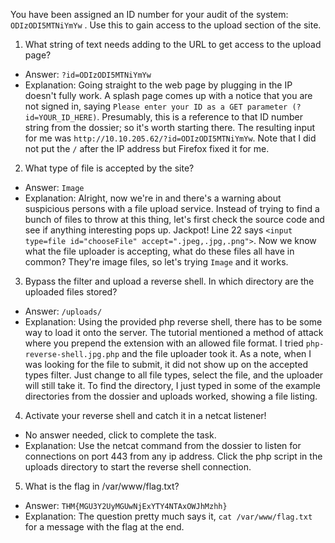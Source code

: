 You have been assigned an ID number for your audit of the system: `ODIzODI5MTNiYmYw` . Use this to gain access to the upload section of the site.


1. What string of text needs adding to the URL to get access to the upload page?
  - Answer: `?id=ODIzODI5MTNiYmYw`
  - Explanation: Going straight to the web page by plugging in the IP doesn't fully work. A splash page comes up with a notice that you are not signed in, saying `Please enter your ID as a GET parameter (?id=YOUR_ID_HERE)`. Presumably, this is a reference to that ID number string from the dossier; so it's worth starting there. The resulting input for me was `http://10.10.205.62/?id=ODIzODI5MTNiYmYw`. Note that I did not put the `/` after the IP address but Firefox fixed it for me. 

2. What type of file is accepted by the site?
  - Answer: `Image`
  - Explanation: Alright, now we're in and there's a warning about suspicious persons with a file upload service. Instead of trying to find a bunch of files to throw at this thing, let's first check the source code and see if anything interesting pops up. Jackpot! Line 22 says `<input type=file id="chooseFile" accept=".jpeg,.jpg,.png">`. Now we know what the file uploader is accepting, what do these files all have in common? They're image files, so let's trying `Image` and it works.

3. Bypass the filter and upload a reverse shell. In which directory are the uploaded files stored?
  - Answer: `/uploads/`
  - Explanation: Using the provided php reverse shell, there has to be some way to load it onto the server. The tutorial mentioned a method of attack where you prepend the extension with an allowed file format. I tried `php-reverse-shell.jpg.php` and the file uploader took it. As a note, when I was looking for the file to submit, it did not show up on the accepted types filter. Just change to all file types, select the file, and the uploader will still take it. To find the directory, I just typed in some of the example directories from the dossier and uploads worked, showing a file listing.

4. Activate your reverse shell and catch it in a netcat listener!
  - No answer needed, click to complete the task.
  - Explanation: Use the netcat command from the dossier to listen for connections on port 443 from any ip address. Click the php script in the uploads directory to start the reverse shell connection.

5. What is the flag in /var/www/flag.txt?
  - Answer: `THM{MGU3Y2UyMGUwNjExYTY4NTAxOWJhMzhh}`
  - Explanation: The question pretty much says it, `cat /var/www/flag.txt` for a message with the flag at the end.
